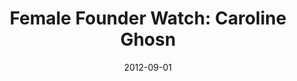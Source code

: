 ---
layout: post
title:  "Female Founder Watch: Caroline Ghosn"
date:   2012-09-01
image: placeholder.png
categories: "female founders"
---